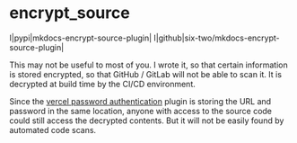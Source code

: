 # encrypt_source

I|pypi|mkdocs-encrypt-source-plugin|
I|github|six-two/mkdocs-encrypt-source-plugin|

This may not be useful to most of you.
I wrote it, so that certain information is stored encrypted, so that GitHub / GitLab will not be able to scan it.
It is decrypted at build time by the CI/CD environment.

Since the [vercel password authentication](vercel-pw.md) plugin is storing the URL and password in the same location, anyone with access to the source code could still access the decrypted contents.
But it will not be easily found by automated code scans.
